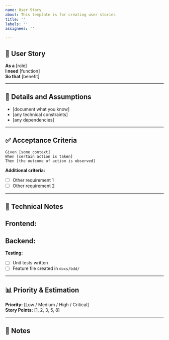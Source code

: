 ```yaml
---
name: User Story
about: This template is for creating user stories
title: ''
labels: ''
assignees: ''

---
```


## 📖 User Story

**As a** [role]  
**I need** [function]  
**So that** [benefit]

---

## 📝 Details and Assumptions

* [document what you know]
* [any technical constraints]
* [any dependencies]

---

## ✅ Acceptance Criteria

```gherkin
Given [some context]
When [certain action is taken]
Then [the outcome of action is observed]
```

**Additional criteria:**
- [ ] Other requirement 1
- [ ] Other requirement 2

---

## 🔧 Technical Notes

**Frontend:**
- 

**Backend:**
- 

**Testing:**
- [ ] Unit tests written
- [ ] Feature file created in `docs/bdd/`

---

## 📊 Priority & Estimation

**Priority:** [Low / Medium / High / Critical]  
**Story Points:** [1, 2, 3, 5, 8]

---

## 📝 Notes
